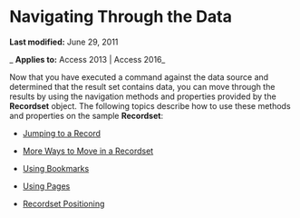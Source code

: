 
# Navigating Through the Data

 **Last modified:** June 29, 2011

 _ **Applies to:** Access 2013 | Access 2016_

Now that you have executed a command against the data source and determined that the result set contains data, you can move through the results by using the navigation methods and properties provided by the  **Recordset** object. The following topics describe how to use these methods and properties on the sample **Recordset**:


- [Jumping to a Record](27177bbe-066c-aeb0-6dfd-45d8c2a87487.md)
    
- [More Ways to Move in a Recordset](ae49b20e-0050-c44b-67e9-7e39de5098c4.md)
    
- [Using Bookmarks](fe6333ef-c9d9-1e84-2252-d27edc676e97.md)
    
- [Using Pages](516fb7c2-c7a2-385b-83e7-2091c7283ea2.md)
    
- [Recordset Positioning](1b8b08d5-a11c-ec6e-201c-1405171a1264.md)
    
